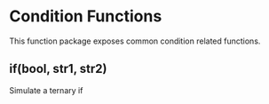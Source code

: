 # Condition Functions
This function package exposes common condition related functions.

## if(bool, str1, str2)
Simulate a ternary if